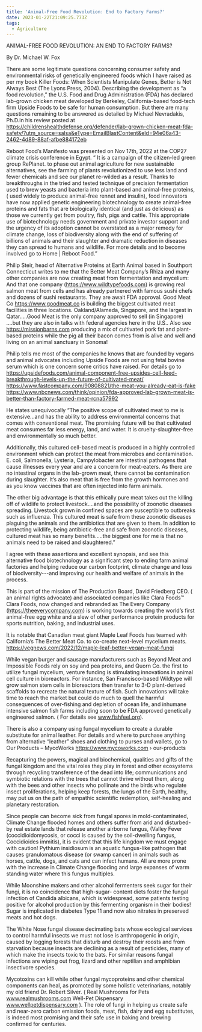 ```yaml
---
title: 'Animal-Free Food Revolution: End to Factory Farms?'
date: 2023-01-22T21:09:25.773Z
tags:
  - Agriculture
---
```

ANIMAL-FREE FOOD REVOLUTION: AN END TO FACTORY FARMS?

By Dr. Michael W. Fox

There are some legitimate questions concerning consumer safety and environmental risks of genetically engineered foods which I have raised as per my book Killer Foods: When Scientists Manipulate Genes, Better is Not Always Best (The Lyons Press, 2004). Describing the development as “a food revolution,” the U.S. Food and Drug Administration (FDA) has declared lab-grown chicken meat developed by Berkeley, California-based food-tech firm Upside Foods to be safe for human consumption. But there are many questions remaining to be answered as detailed by  Michael Nevradakis, Ph.D.in his review posted at https://childrenshealthdefense.org/defender/lab-grown-chicken-meat-fda-safety/?utm_source=salsa&eType=EmailBlastContent&eId=94e06a43-2462-4d89-88af-afbe884172eb 


 Reboot Food’s Manifesto was presented on Nov 17th, 2022 at the COP27 climate crisis conference in Egypt. “ It is a campaign of the citizen-led green group RePlanet. to phase out animal agriculture for new sustainable alternatives, see the farming of plants revolutionized to use less land and fewer chemicals and see our planet re-wilded as a result. Thanks to breakthroughs in the tried and tested technique of precision fermentation used to brew yeasts and bacteria into plant-based and animal-free proteins, ( used widely to produce animal-free rennet and insulin), food innovators have now applied genetic engineering biotechnology to create animal-free proteins and fats that are biologically identical (and just as delicious) as those we currently get from poultry, fish, pigs and cattle.
This appropriate use of biotechnology needs government and private investor support and the urgency of its adoption cannot be overstated as a major remedy for climate change, loss of biodiversity along with the end of suffering of billions of animals and their slaughter and dramatic reduction in diseases they can spread to humans and wildlife. For more details and to become involved go to Home | Reboot Food.”


Philip Steir, head of Alternative Proteins at Earth Animal based in Southport Connecticut writes to me that the Better Meat Company’s Rhiza and many other companies are now creating meat from fermentation and mycelium: And that one company (https://www.wildtypefoods.com)  is growing real salmon meat from cells and has already partnered with famous sushi chefs and dozens of sushi restaurants. They are await FDA approval. Good Meat Co  https://www.goodmeat.co  is building the biggest cultivated meat facilities in three locations. Oakland/Alameda, Singapore, and the largest in Qatar…..Good Meat is the only company approved to sell (in Singapore) ….but they are also in talks with  federal agencies here in the U.S.. Also see  https://missionbarns.com producing a mix of cultivated pork fat and plant-based proteins while the pig all their bacon comes from is alive and well and living on an animal sanctuary in Sonoma!


 Philip tells me most of the companies he knows that are founded by vegans and animal advocates including Upside Foods are not using fetal bovine serum which is one concern some critics have raised. For details go to
https://upsidefoods.com/animal-component-free-upsides-cell-feed-breakthrough-levels-up-the-future-of-cultivated-meat/
https://www.fastcompany.com/90808821/the-meat-you-already-eat-is-fake
 https://www.nbcnews.com/think/opinion/fda-approved-lab-grown-meat-is-better-than-factory-farmed-meat-rcna57992

 He states unequivocally “The positive scope of cultivated meat to me is extensive…and has the ability to address environmental concerns that comes with conventional meat. The promising future will be that cultivated meat consumes far less energy, land, and water. It is cruelty-slaughter-free and environmentally so much better.

 Additionally, this cultured cell-based meat is produced in a highly controlled environment which can protect the meat from microbes and contamination. E. coli, Salmonella, Lysteria, Campylobacter are intestinal pathogens that cause illnesses every year and are a concern for meat-eaters. As there are no intestinal organs in the lab-grown meat, there cannot be contamination during slaughter. It’s also meat that is free from the growth hormones and as you know vaccines that are often injected into farm animals. 

The other big advantage is that this ethically pure meat takes out the killing off of wildlife to protect livestock….and the possibility of zoonotic diseases spreading. Livestock grown in confined spaces are susceptible to outbreaks such as influenza. This cultured meat is safe from these zoonotic diseases plaguing the animals and the antibiotics that are given to them. In addition to protecting wildlife, being antibiotic-free and safe from zoonotic diseases, cultured meat has so many benefits…..the biggest one for me is that no animals need to be raised and slaughtered.”


I agree with these assertions and excellent synopsis, and see this alternative food biotechnology as a significant step to ending farm animal factories and helping reduce our carbon footprint, climate change and loss of biodiversity---and improving our health and welfare of animals in the process.
 
This is part of the mission of The Production Board, David Friedberg CEO. ( an animal rights advocate) and associated companies like Clara Foods™ Clara Foods, now changed and rebranded as The Every Company (https://theeverycompany.com) is working towards creating the world’s first animal-free egg white and a slew of other performance protein products for sports nutrition, baking, and industrial uses.

It is notable that Canadian meat giant Maple Leaf Foods has teamed with California’s The Better Meat Co. to co-create next-level mycelium meats. https://vegnews.com/2022/12/maple-leaf-better-vegan-meat-fungi


While vegan burger and sausage manufacturers such as Beyond Meat and Impossible Foods rely on soy and pea proteins, and Quorn Co. the first to utilize fungal mycelium, venture funding is stimulating innovations in animal cell culture in bioreactors. For instance, San Francisco-based Wildtype will grow salmon stem cells in bioreactors then transfer to 3-D plant-derived scaffolds to recreate the natural texture of fish. Such innovations will take time to reach the market but could do much to quell the harmful consequences of over-fishing and depletion of ocean life, and inhumane intensive salmon fish farms including soon to be FDA approved genetically engineered salmon. ( For details see www.fishfeel.org).


There is also a company using fungal mycelium to create a durable substitute for animal leather. For details and where to purchase anything from alternative “leather” shoes and clothing to purses and wallets, go to Our Products – MycoWorks https://www.mycoworks.com › our-products


Recapturing the powers, magical and biochemical, qualities and gifts of the fungal kingdom and the vital roles they play in forest and other ecosystems through recycling transference of the dead into life; communications and symbiotic relations with the trees that cannot thrive without them, along with the bees and other insects who pollinate and the birds who regulate insect proliferations, helping keep  forests, the lungs of the Earth, healthy, may put us on the path of empathic scientific redemption, self-healing and planetary restoration.


 Since people can become sick from fungal spores in mold-contaminated, Climate Change flooded homes and others suffer from arid and disturbed-by real estate lands that release another airborne fungus, (Valley Fever (coccidioidomycosis, or cocci is caused by the soil-dwelling fungus, Coccidioides immitis), it is evident that this life kingdom we must engage with caution! Pythium insidiosum is an aquatic fungus-like pathogen that causes granulomatous disease (or swamp cancer) in animals such as horses, cattle, dogs, and cats and can infect humans. All are more prone with the increase in Climate Change flooding and large expanses of warm standing water where this fungus multiples.


While Moonshine makers and other alcohol fermenters seek sugar for their fungi, it is no coincidence that high-sugar- content diets foster the fungal infection of Candida albicans, which is widespread, some patients testing positive for alcohol production by this fermenting organism in their bodies! Sugar is implicated in diabetes Type 11 and now also nitrates in preserved meats and hot dogs.


 The White Nose fungal disease decimating bats whose ecological services to control harmful insects we must not lose is anthropogenic in origin, caused by logging forests that disturb and destroy their roosts and from starvation because insects are declining as a result of pesticides, many of which make the insects toxic to the bats. For similar reasons fungal infections are wiping out frog, lizard and other reptilian and amphibian insectivore species.
  
 Mycotoxins can kill while other fungal mycoproteins and other chemical components can heal, as promoted by some holistic veterinarians, notably my old friend Dr. Robert Silver. ( Real Mushrooms for Pets www.realmushrooms.com Well-Pet Dispensary  www.wellpetdispensary.com ). The role of fungi in helping us create safe and near-zero carbon emission foods, meat, fish, dairy and egg substitutes, is indeed most promising and their safe use in baking and brewing confirmed for centuries.

